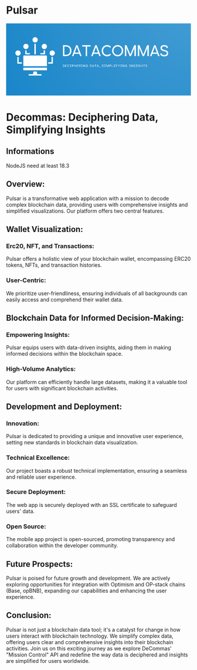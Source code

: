 # Pulsar
![logo](public/banner.png)

# Decommas: Deciphering Data, Simplifying Insights

## Informations

NodeJS need at least 18.3

## Overview:

Pulsar is a transformative web application with a mission to decode complex blockchain data, providing users with comprehensive insights and simplified visualizations. Our platform offers two central features.

## Wallet Visualization:

### Erc20, NFT, and Transactions:
Pulsar offers a holistic view of your blockchain wallet, encompassing ERC20 tokens, NFTs, and transaction histories.
### User-Centric:
We prioritize user-friendliness, ensuring individuals of all backgrounds can easily access and comprehend their wallet data.

## Blockchain Data for Informed Decision-Making:

### Empowering Insights:
Pulsar equips users with data-driven insights, aiding them in making informed decisions within the blockchain space.

### High-Volume Analytics:
Our platform can efficiently handle large datasets, making it a valuable tool for users with significant blockchain activities.

## Development and Deployment:

### Innovation:
Pulsar is dedicated to providing a unique and innovative user experience, setting new standards in blockchain data visualization.
### Technical Excellence:
Our project boasts a robust technical implementation, ensuring a seamless and reliable user experience.
### Secure Deployment:
The web app is securely deployed with an SSL certificate to safeguard users' data.
### Open Source:
The mobile app project is open-sourced, promoting transparency and collaboration within the developer community.

## Future Prospects:

Pulsar is poised for future growth and development. We are actively exploring opportunities for integration with Optimism and OP-stack chains (Base, opBNB), expanding our capabilities and enhancing the user experience.

## Conclusion:

Pulsar is not just a blockchain data tool; it's a catalyst for change in how users interact with blockchain technology. We simplify complex data, offering users clear and comprehensive insights into their blockchain activities. Join us on this exciting journey as we explore DeCommas' "Mission Control" API and redefine the way data is deciphered and insights are simplified for users worldwide.